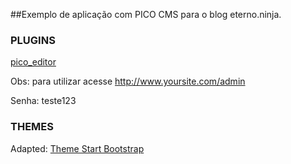 
##Exemplo de aplicação com PICO CMS para o blog eterno.ninja.

### PLUGINS

[pico_editor](https://github.com/gilbitron/Pico-Editor-Plugin)

Obs: para utilizar acesse http://www.yoursite.com/admin

Senha: teste123

### THEMES

Adapted: [Theme Start Bootstrap](http://startbootstrap.com/template-overviews/clean-blog/)



